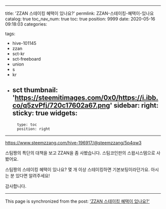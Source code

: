 
---
title: 'ZZAN 스테이킹 혜택이 있나요?'
permlink: ZZAN-스테이킹-혜택이-있나요
catalog: true
toc_nav_num: true
toc: true
position: 9999
date: 2020-05-16 09:18:03
categories:

tags:
- hive-101145
- zzan
- sct-kr
- sct-freeboard
- union
- s
- kr
- sct
thumbnail: 'https://steemitimages.com/0x0/https://i.ibb.co/q5zvPfj/720c17602a67.png'
sidebar:
    right:
        sticky: true
widgets:
    -
        type: toc
        position: right
---


https://www.steemzzang.com/hive-196917/@steemzzang/5p4qw3

스팀짱의 특단의 대책을 보고 ZZAN을 좀 사봤습니다. 
스팀코인판의 스왑시스템으로 사봤어요.

스팀짱의 스테이킹 혜택이 있나요?
몇 개 이상 스테이킹하면 기본보팅이라던가요.
아시는 분 있다면 알려주세요!

감사합니다.

- - -

This page is synchronized from the post: ['ZZAN 스테이킹 혜택이 있나요?'](https://steempeak.com/@jacobyu/zzan)
